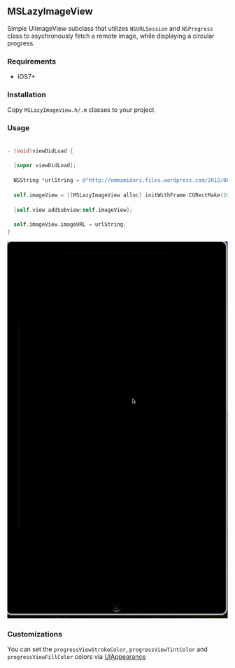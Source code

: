 ## MSLazyImageView

Simple UIImageView subclass that utilizes `NSURLSession` and `NSProgress` class to asychronously fetch a remote image, while displaying a circular progress.

### Requirements

* iOS7+

### Installation

Copy `MSLazyImageView.h/.m` classes to your project

### Usage

```objectivec

- (void)viewDidLoad {

  [super viewDidLoad];
  
  NSString *urlString = @"http://emmamidori.files.wordpress.com/2012/06/montreal-view-pierre-dupuy-morning-darina-velkova-2012-s.jpg";
  
  self.imageView = [[MSLazyImageView alloc] initWithFrame:CGRectMake(20, 100, 200, 200)];
  
  [self.view addSubview:self.imageView];
  
  self.imageView.imageURL = urlString;
}

```

![alt text](https://github.com/kwylez/MSLazyImageView/raw/master/Assets/example.gif "MSLazyImageView Example")

### Customizations

You can set the `progressViewStrokeColor`, `progressViewTintColor` and `progressViewFillColor` colors via [UIAppearance](https://developer.apple.com/library/ios/documentation/uikit/reference/UIAppearance_Protocol/Reference/Reference.html)